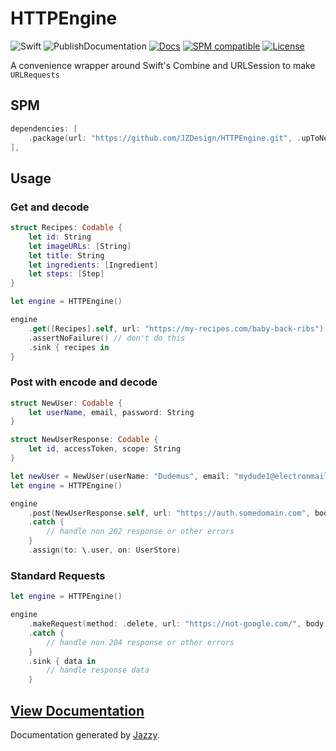 # HTTPEngine
![Swift](https://github.com/JZDesign/HTTPEngine/workflows/Swift/badge.svg) ![PublishDocumentation](https://github.com/JZDesign/HTTPEngine/workflows/PublishDocumentation/badge.svg) [![Docs](https://img.shields.io/badge/Jazzy-Documentation-634fb3.svg?style=flat)](https://jzdesign.github.io/HTTPEngine/) [![SPM compatible](https://img.shields.io/badge/SPM-Compatible-e66f20.svg?style=flat)](https://github.com/apple/swift-package-manager) [![License](https://img.shields.io/badge/License-MIT-335577.svg?style=flat)](https://github.com/JZDesign/HTTPEngine/blob/master/LICENSE) 

A convenience wrapper around Swift's Combine and URLSession to make `URLRequests`

## SPM
```swift
dependencies: [
    .package(url: "https://github.com/JZDesign/HTTPEngine.git", .upToNextMajor(from: "0.2.0"))
],
```


## Usage
### Get and decode
```swift
struct Recipes: Codable {
    let id: String
    let imageURLs: [String]
    let title: String
    let ingredients: [Ingredient]
    let steps: [Step]
}

let engine = HTTPEngine()

engine
    .get([Recipes].self, url: "https://my-recipes.com/baby-back-ribs")
    .assertNoFailure() // don't do this
    .sink { recipes in
}

```

### Post with encode and decode

```swift
struct NewUser: Codable {
    let userName, email, password: String
}

struct NewUserResponse: Codable {
    let id, accessToken, scope: String
}

let newUser = NewUser(userName: "Dudemus", email: "mydude1@electronmail.com", password: "This_R3@LLy_5h0uld_b3_encrypt3d")
let engine = HTTPEngine()

engine
    .post(NewUserResponse.self, url: "https://auth.somedomain.com", body: newUser, validator: { $0 == 202 })
    .catch {
        // handle non 202 response or other errors
    }
    .assign(to: \.user, on: UserStore)

```

### Standard Requests

```swift 
let engine = HTTPEngine()

engine
    .makeRequest(method: .delete, url: "https://not-google.com/", body: data, header: headers, validator: { $0 == 204 })
    .catch {
        // handle non 204 response or other errors
    }
    .sink { data in
        // handle response data
    }
```


## [View Documentation](https://jzdesign.github.io/HTTPEngine/)

Documentation generated by [Jazzy](https://github.com/realm/jazzy).
